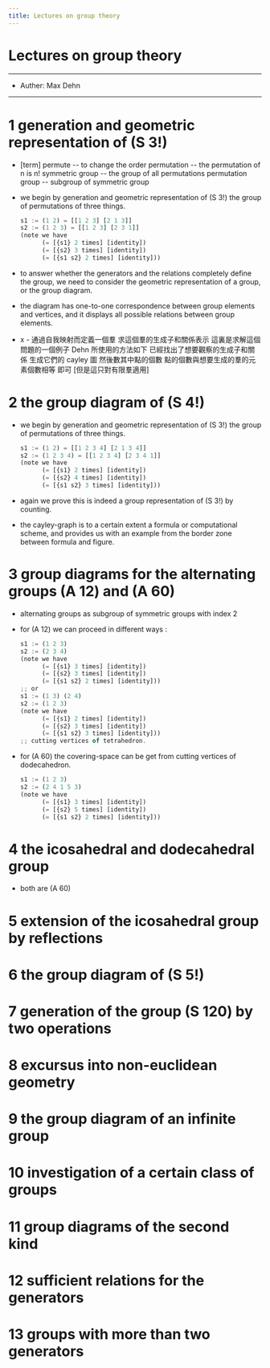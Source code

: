 ```yaml
---
title: Lectures on group theory
---
```


# Lectures on group theory

------
- Auther: Max Dehn
------

# 1 generation and geometric representation of (S 3!)

- [term]
  permute -- to change the order
  permutation -- the permutation of n is n!
  symmetric group -- the group of all permutations
  permutation group -- subgroup of symmetric group

- we begin by
  generation and geometric representation of (S 3!)
  the group of permutations of three things.
  ``` js
  s1 := (1 2) = [[1 2 3] [2 1 3]]
  s2 := (1 2 3) = [[1 2 3] [2 3 1]]
  (note we have
        (= [{s1} 2 times] [identity])
        (= [{s2} 3 times] [identity])
        (= [{s1 s2} 2 times] [identity]))
  ```

- to answer whether the generators and the relations completely define the group,
  we need to consider the geometric representation of a group, or the group diagram.

- the diagram has
  one-to-one correspondence between group elements and vertices,
  and it displays all possible relations between group elements.

- x -
  通過自我映射而定義一個羣
  求這個羣的生成子和關係表示
  這裏是求解這個問題的一個例子
  Dehn 所使用的方法如下
  已經找出了想要觀察的生成子和關係
  生成它們的 cayley 圖
  然後數其中點的個數
  點的個數與想要生成的羣的元素個數相等 即可
  [但是這只對有限羣適用]

# 2 the group diagram of (S 4!)

- we begin by
  generation and geometric representation of (S 3!)
  the group of permutations of three things.
  ``` js
  s1 := (1 2) = [[1 2 3 4] [2 1 3 4]]
  s2 := (1 2 3 4) = [[1 2 3 4] [2 3 4 1]]
  (note we have
        (= [{s1} 2 times] [identity])
        (= [{s2} 4 times] [identity])
        (= [{s1 s2} 3 times] [identity]))
  ```

- again we prove this is indeed a group representation of (S 3!) by counting.

- the cayley-graph is to a certain extent a formula or computational scheme,
  and provides us with an example from the border zone between formula and figure.

# 3 group diagrams for the alternating groups (A 12) and (A 60)

- alternating groups as subgroup of symmetric groups
  with index 2

- for (A 12) we can proceed in different ways :
  ``` js
  s1 := (1 2 3)
  s2 := (2 3 4)
  (note we have
        (= [{s1} 3 times] [identity])
        (= [{s2} 3 times] [identity])
        (= [{s1 s2} 2 times] [identity]))
  ;; or
  s1 := (1 3) (2 4)
  s2 := (1 2 3)
  (note we have
        (= [{s1} 2 times] [identity])
        (= [{s2} 3 times] [identity])
        (= [{s1 s2} 3 times] [identity]))
  ;; cutting vertices of tetrahedron.
  ```

- for (A 60)
  the covering-space can be get from cutting vertices of dodecahedron.
  ``` js
  s1 := (1 2 3)
  s2 := (2 4 1 5 3)
  (note we have
        (= [{s1} 3 times] [identity])
        (= [{s2} 5 times] [identity])
        (= [{s1 s2} 2 times] [identity]))
  ```

# 4 the icosahedral and dodecahedral group

- both are (A 60)

# 5 extension of the icosahedral group by reflections

# 6 the group diagram of (S 5!)

# 7 generation of the group (S 120) bу two operations

# 8 excursus into non-euclidean geometry

# 9 the group diagram of an infinite group

# 10 investigation of a certain class of groups

# 11 group diagrams of the second kind

# 12 sufficient relations for the generators

# 13 groups with more than two generators
